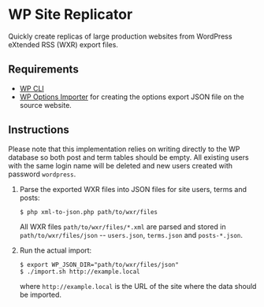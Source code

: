 # WP Site Replicator

Quickly create replicas of large production websites from WordPress eXtended RSS (WXR) export files.


## Requirements

- [WP CLI](http://wp-cli.org)
- [WP Options Importer](https://wordpress.org/plugins/options-importer/) for creating the options export JSON file on the source website.


## Instructions

Please note that this implementation relies on writing directly to the WP database so both post and term tables should be empty. All existing users with the same login name will be deleted and new users created with password `wordpress`.

1. Parse the exported WXR files into JSON files for site users, terms and posts:

	   $ php xml-to-json.php path/to/wxr/files

	All WXR files `path/to/wxr/files/*.xml` are parsed and stored in `path/to/wxr/files/json` -- `users.json`, `terms.json` and `posts-*.json`.

2. Run the actual import:

	   $ export WP_JSON_DIR="path/to/wxr/files/json" 
	   $ ./import.sh http://example.local

	where `http://example.local` is the URL of the site where the data should be imported.
